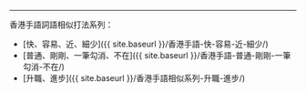 ---
香港手語詞語相似打法系列：
* [快、容易、近、細少]({{ site.baseurl }}/香港手語-快-容易-近-細少/)
* [普通、剛剛、一筆勾消、不在]({{ site.baseurl }}/香港手語-普通-剛剛-一筆勾消-不在/)
* [升職、進步]({{ site.baseurl }}/香港手語相似系列-升職-進步/)